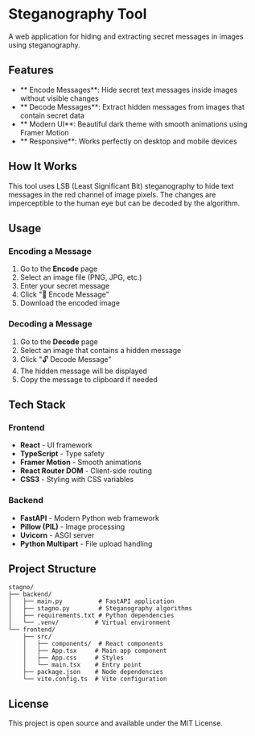# Steganography Tool

A web application for hiding and extracting secret messages in images using steganography.

## Features

- ** Encode Messages**: Hide secret text messages inside images without visible changes
- ** Decode Messages**: Extract hidden messages from images that contain secret data
- ** Modern UI**: Beautiful dark theme with smooth animations using Framer Motion
- ** Responsive**: Works perfectly on desktop and mobile devices

## How It Works

This tool uses LSB (Least Significant Bit) steganography to hide text messages in the red channel of image pixels. The changes are imperceptible to the human eye but can be decoded by the algorithm.

## Usage

### Encoding a Message

1. Go to the **Encode** page
2. Select an image file (PNG, JPG, etc.)
3. Enter your secret message
4. Click "🔐 Encode Message"
5. Download the encoded image

### Decoding a Message

1. Go to the **Decode** page
2. Select an image that contains a hidden message
3. Click "🔓 Decode Message"
4. The hidden message will be displayed
5. Copy the message to clipboard if needed

## Tech Stack

### Frontend
- **React** - UI framework
- **TypeScript** - Type safety
- **Framer Motion** - Smooth animations
- **React Router DOM** - Client-side routing
- **CSS3** - Styling with CSS variables

### Backend
- **FastAPI** - Modern Python web framework
- **Pillow (PIL)** - Image processing
- **Uvicorn** - ASGI server
- **Python Multipart** - File upload handling

## Project Structure

```
stagno/
├── backend/
│   ├── main.py          # FastAPI application
│   ├── stagno.py        # Steganography algorithms
│   ├── requirements.txt # Python dependencies
│   └── .venv/          # Virtual environment
└── frontend/
    ├── src/
    │   ├── components/  # React components
    │   ├── App.tsx     # Main app component
    │   ├── App.css     # Styles
    │   └── main.tsx    # Entry point
    ├── package.json    # Node dependencies
    └── vite.config.ts  # Vite configuration
```

## License

This project is open source and available under the MIT License.
